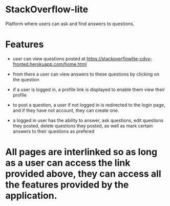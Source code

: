 # StackOverflow-lite

Platform where users can ask and find answers to questions.
# Features
- user can view questions posted at
https://stackoverflowlite-cdvx-fronted.herokuapp.com/home.html

- from there a user can view answers to these questions by clicking on the question
- if a user is logged in, a profile link is displayed to enable them view their profile
- to post a question, a user if not logged in is redirected to the login page, and if they
have not account, they can create one.
- a logged in user has the ability to answer, ask questions, edit questions they posted, delete questions they posted, as well as mark certain answers to their questions as prefered

# All pages are interlinked so as long as a user can access the link provided above, they can access all the features provided by the application.
